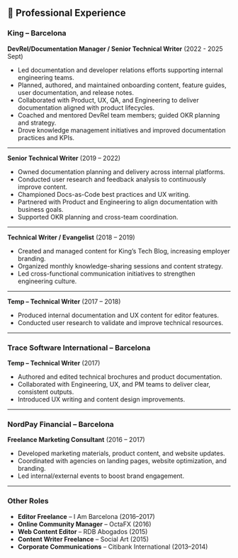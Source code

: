 
## 💼 Professional Experience

### **King – Barcelona**  
**DevRel/Documentation Manager / Senior Technical Writer** (2022 - 2025 Sept)  
- Led documentation and developer relations efforts supporting internal engineering teams.  
- Planned, authored, and maintained onboarding content, feature guides, user documentation, and release notes.  
- Collaborated with Product, UX, QA, and Engineering to deliver documentation aligned with product lifecycles.  
- Coached and mentored DevRel team members; guided OKR planning and strategy.  
- Drove knowledge management initiatives and improved documentation practices and KPIs.  

---

**Senior Technical Writer** (2019 – 2022)  
- Owned documentation planning and delivery across internal platforms.  
- Conducted user research and feedback analysis to continuously improve content.  
- Championed Docs-as-Code best practices and UX writing.  
- Partnered with Product and Engineering to align documentation with business goals.  
- Supported OKR planning and cross-team coordination.  

---

**Technical Writer / Evangelist** (2018 – 2019)  
- Created and managed content for King’s Tech Blog, increasing employer branding.  
- Organized monthly knowledge-sharing sessions and content strategy.  
- Led cross-functional communication initiatives to strengthen engineering culture.  

---

**Temp – Technical Writer** (2017 – 2018)  
- Produced internal documentation and UX content for editor features.  
- Conducted user research to validate and improve technical resources.  

---

### **Trace Software International – Barcelona**  
**Temp – Technical Writer** (2017)  
- Authored and edited technical brochures and product documentation.  
- Collaborated with Engineering, UX, and PM teams to deliver clear, consistent outputs.  
- Introduced UX writing and content design improvements.  

---

### **NordPay Financial – Barcelona**  
**Freelance Marketing Consultant** (2016 – 2017)  
- Developed marketing materials, product content, and website updates.  
- Coordinated with agencies on landing pages, website optimization, and branding.  
- Led internal/external events to boost brand engagement.  

---

### **Other Roles**  
- **Editor Freelance** – I Am Barcelona (2016–2017)  
- **Online Community Manager** – OctaFX (2016)  
- **Web Content Editor** – RDB Abogados (2015)  
- **Content Writer Freelance** – Social Art (2015)  
- **Corporate Communications** – Citibank International (2013–2014)  

<br>

